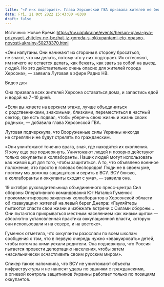 ```yaml
---
title: "«У них подгорает». Глава Херсонской ГВА призвала жителей не бежать вместе с оккупантами"
date: Fri, 21 Oct 2022 15:43:00 +0300
draft: false
---
```

Источник: Новое Время https://nv.ua/ukraine/events/herson-glava-gva-prizyvaet-zhiteley-ne-bezhat-iz-goroda-s-okkupantami-eto-opasno-novosti-ukrainy-50278370.html


«Они напуганы. Они начинают из стороны в сторону бросаться, не знают, что им делать, потому что у них подгорает. Их оттесняют, им ничего не остается делать, как бежать, как звать за собой на выезд людей. Но это действительно очень опасно для жителей города Херсона», — заявила Луговая в эфире Радио НВ.

 Видео дня   

Она призвала всех жителей Херсона оставаться дома, и запастись едой и водой на 7−10 дней.

«Если вы живете на верхнем этаже, лучше объединиться с родственниками, знакомыми, близкими, переместиться в частный сектор, где есть подвал, чтобы уберечь свою жизнь и жизнь своих родных», — добавила глава Херсонской ГВА.

Луговая подчеркнула, что Вооруженные силы Украины никогда не стреляли и не будут стрелять по гражданским.

«Они уничтожают точечно врага, зная, где находятся их скопления. Я хочу еще раз подчеркнуть. Уничтожают людей и позорно действуют только оккупанты и коллаборанты. Наших людей могут использовать как живой щит для того, чтобы защититься. А то, что объявлено военное положение, это просто в головах беспорядок! Люди не в своем уме, поэтому мы должны защищаться и верить в ВСУ. ВСУ близко, а коллаборанты и оккупанты сходят с ума», — заявила она.

19 октября руководительница объединенного пресс-центра Сил обороны Оперативного командования Юг Наталья Гуменюк прокомментировала заявления коллаборантов в Херсонской области об «эвакуации» жителей на левый берег Днепра: «Гауляйтеры пытаются спасти свои жизни и избежать встречи с Силами обороны… Они пытаются прикрываться местным населением как живым щитом — абсолютно установленная практика оккупационной власти, которую они использовали и на севере, и на востоке».

Гуменюк отметила, что оккупанты разослали по всем школам сообщения о том, что в первую очередь нужно «эвакуировать» детей, чтобы потом за ними уехали родители. Она подчеркнула, что Россия пытается провести депортацию населения, чтобы затем «насильнически осчастливить своим русским миром».

Спикер также напомнила, что ВСУ не уничтожают объекты инфраструктуры и не наносят удары по зданиям с гражданскими, а огневой контроль защитников Украины работает только по позициям оккупантов.
